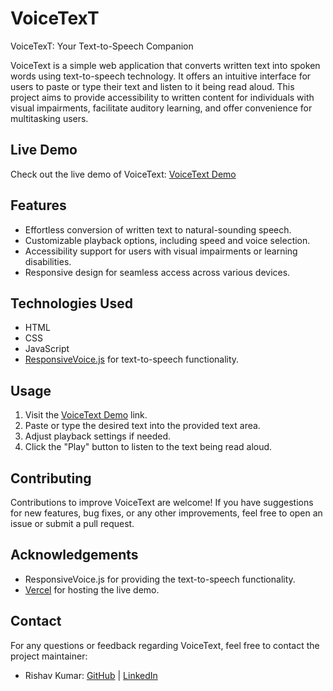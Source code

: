 # VoiceTexT
VoiceTexT: Your Text-to-Speech Companion

VoiceText is a simple web application that converts written text into spoken words using text-to-speech technology. It offers an intuitive interface for users to paste or type their text and listen to it being read aloud. This project aims to provide accessibility to written content for individuals with visual impairments, facilitate auditory learning, and offer convenience for multitasking users.

## Live Demo

Check out the live demo of VoiceText: [VoiceText Demo](https://voice-text-a01okdlln-rishavcodebits-projects.vercel.app/)

## Features

- Effortless conversion of written text to natural-sounding speech.
- Customizable playback options, including speed and voice selection.
- Accessibility support for users with visual impairments or learning disabilities.
- Responsive design for seamless access across various devices.

## Technologies Used

- HTML
- CSS
- JavaScript
- [ResponsiveVoice.js](https://responsivevoice.org/) for text-to-speech functionality.

## Usage

1. Visit the [VoiceText Demo](https://voice-text-a01okdlln-rishavcodebits-projects.vercel.app/) link.
2. Paste or type the desired text into the provided text area.
3. Adjust playback settings if needed.
4. Click the "Play" button to listen to the text being read aloud.

## Contributing

Contributions to improve VoiceText are welcome! If you have suggestions for new features, bug fixes, or any other improvements, feel free to open an issue or submit a pull request.

## Acknowledgements

- ResponsiveVoice.js for providing the text-to-speech functionality.
- [Vercel](https://vercel.com/) for hosting the live demo.

## Contact

For any questions or feedback regarding VoiceText, feel free to contact the project maintainer:
- Rishav Kumar: [GitHub](https://github.com/rishavcodebits) | [LinkedIn](https://www.linkedin.com/in/rishavkumar-/)


